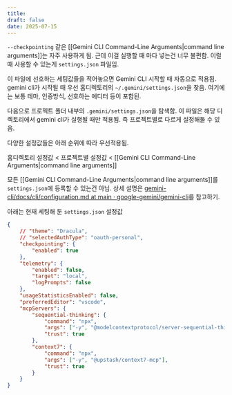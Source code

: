 ```yaml
---
title: 
draft: false
date: 2025-07-15
---
```

`--checkpointing` 같은 [[Gemini CLI Command-Line Arguments|command line arguments]]는 자주 사용하게 됨. 근데 이걸 실행할 때 마다 넣는건 너무 불편함. 이럴 때 사용할 수 있는게 `settings.json` 파일임.

이 파일에 선호하는 세팅값들을 적어놓으면 Gemini CLI 시작할 때 자동으로 적용됨. gemini cli가 시작될 때 우선 홈디렉토리의 `~/.gemini/settings.json`을 찾음. 여기에는 보통 테마, 인증방식, 선호하는 에디터 등이 포함된.

다음으로 프로젝트 폴더 내부의 `.gemini/settings.json`을 탐색함. 이 파일은 해당 디렉토리에서 gemini cli가 실행될 때만 적용됨. 즉 프로젝트별로 다르게 설정해둘 수 있음.

다양한 설정값들은 아래 순위에 따라 우선적용됨.

홈디렉토리 설정값 < 프로젝트별 설정값 < [[Gemini CLI Command-Line Arguments|command line arguments]]

모든 [[Gemini CLI Command-Line Arguments|command line arguments]]를 `settings.json`에 등록할 수 있는건 아님. 상세 설명은 [gemini-cli/docs/cli/configuration.md at main · google-gemini/gemini-cli](https://www.google.com/search?q=https://github.com/google-gemini/gemini-cli/blob/main/docs/cli/configuration.md)를 참고하기.

아래는 현재 세팅해 둔 `settings.json` 설정값

```json
{
	// "theme": "Dracula",
	// "selectedAuthType": "oauth-personal",
	"checkpointing": {
		"enabled": true
	},
	"telemetry": {
		"enabled": false,
		"target": "local",
		"logPrompts": false
	},
	"usageStatisticsEnabled": false,
	"preferredEditor": "vscode",
	"mcpServers": {
		"sequential-thinking": {
			"command": "npx",
			"args": ["-y", "@modelcontextprotocol/server-sequential-thinking"],
			"trust": true
		},
		"context7": {
			"command": "npx",
			"args": ["-y", "@upstash/context7-mcp"],
			"trust": true
		}
	}
}
```